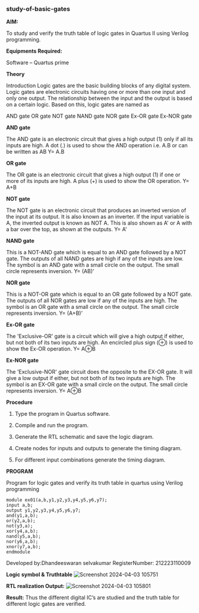 ### study-of-basic-gates

**AIM:** 

To study and verify the truth table of logic gates in Quartus II using Verilog programming.

**Equipments Required:**

Software – Quartus prime 

**Theory**

Introduction Logic gates are the basic building blocks of any digital system. Logic gates are electronic circuits having one or more than one input and only one output. The relationship between the input and the output is based on a certain logic. Based on this, logic gates are named as

AND gate OR gate NOT gate NAND gate NOR gate Ex-OR gate Ex-NOR gate

**AND gate**

The AND gate is an electronic circuit that gives a high output (1) only if all its inputs are high. A dot (.) is used to show the AND operation i.e. A.B or can be written as AB
Y= A.B

**OR gate** 

The OR gate is an electronic circuit that gives a high output (1) if one or more of its inputs are high. A plus (+) is used to show the OR operation.
Y= A+B

**NOT gate**

The NOT gate is an electronic circuit that produces an inverted version of the input at its output. It is also known as an inverter. If the input variable is A, the inverted output is known as NOT A. This is also shown as A' or A with a bar over the top, as shown at the outputs.
Y= A'

**NAND gate**

This is a NOT-AND gate which is equal to an AND gate followed by a NOT gate. The outputs of all NAND gates are high if any of the inputs are low. The symbol is an AND gate with a small circle on the output. The small circle represents inversion.
Y= (AB)’

**NOR gate**

This is a NOT-OR gate which is equal to an OR gate followed by a NOT gate. The outputs of all NOR gates are low if any of the inputs are high. The symbol is an OR gate with a small circle on the output. The small circle represents inversion.
Y= (A+B)’

**Ex-OR gate**

The 'Exclusive-OR' gate is a circuit which will give a high output if either, but not both of its two inputs are high. An encircled plus sign (⊕) is used to show the Ex-OR operation.
Y= A⊕B

**Ex-NOR gate**

The 'Exclusive-NOR' gate circuit does the opposite to the EX-OR gate. It will give a low output if either, but not both of its two inputs are high. The symbol is an EX-OR gate with a small circle on the output. The small circle represents inversion.
Y= A⊕B

**Procedure** 

1.	Type the program in Quartus software.

2.	Compile and run the program.

3.	Generate the RTL schematic and save the logic diagram.

4.	Create nodes for inputs and outputs to generate the timing diagram.

5.	For different input combinations generate the timing diagram.


**PROGRAM**

Program for logic gates and verify its truth table in quartus using Verilog programming
```
module ex01(a,b,y1,y2,y3,y4,y5,y6,y7); 
input a,b; 
output y1,y2,y3,y4,y5,y6,y7;
and(y1,a,b);
or(y2,a,b); 
not(y3,a);
xor(y4,a,b); 
nand(y5,a,b); 
nor(y6,a,b);
xnor(y7,a,b); 
endmodule
```

 Developed by:Dhandeeswaran selvakumar
 RegisterNumber: 212223110009
 
**Logic symbol & Truthtable**
![Screenshot 2024-04-03 105751](https://github.com/dhandeeswaran2005/study-of-basic-gates/assets/147139188/3fedb7ce-7927-4e47-ba39-7044aab6adab)


**RTL realization Output:** 
![Screenshot 2024-04-03 105801](https://github.com/dhandeeswaran2005/study-of-basic-gates/assets/147139188/99467fe7-b995-4d93-bc0a-fd31b5fa0a15)


**Result:**
Thus the different digital IC’s are studied and the truth table for different logic gates are verified.



